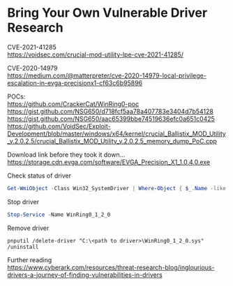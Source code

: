 # Bring Your Own Vulnerable Driver Research  

CVE-2021-41285  
https://voidsec.com/crucial-mod-utility-lpe-cve-2021-41285/  

CVE-2020-14979  
https://medium.com/@matterpreter/cve-2020-14979-local-privilege-escalation-in-evga-precisionx1-cf63c6b95896  

POCs:  
https://github.com/CrackerCat/WinRing0-poc  
https://gist.github.com/NSG650/d718fcf5aa78a407783e3404d7b54128  
https://gist.github.com/NSG650/aac65399bbe74519636efc0a651c0425  
https://github.com/VoidSec/Exploit-Development/blob/master/windows/x64/kernel/crucial_Ballistix_MOD_Utility_v.2.0.2.5/crucial_Ballistix_MOD_Utility_v.2.0.2.5_memory_dump_PoC.cpp  

Download link before they took it down...  
https://storage.cdn.evga.com/software/EVGA_Precision_X1_1.0.4.0.exe  

Check status of driver  
```powershell  
Get-WmiObject -Class Win32_SystemDriver | Where-Object { $_.Name -like "*WinRing0*" }
```  

Stop driver  
```powershell  
Stop-Service -Name WinRing0_1_2_0
```  

Remove driver  
```  
pnputil /delete-driver "C:\<path to driver>\WinRing0_1_2_0.sys" /uninstall
```  

Further reading  
https://www.cyberark.com/resources/threat-research-blog/inglourious-drivers-a-journey-of-finding-vulnerabilities-in-drivers  



